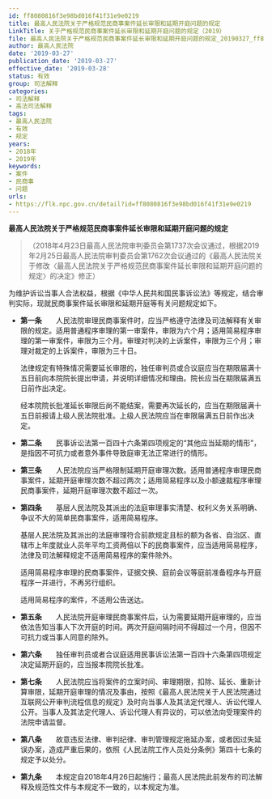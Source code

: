 ```yaml
---
id: ff8080816f3e98bd016f41f31e9e0219
title: 最高人民法院关于严格规范民商事案件延长审限和延期开庭问题的规定
LinkTitle: 关于严格规范民商事案件延长审限和延期开庭问题的规定（2019）
file: 最高人民法院关于严格规范民商事案件延长审限和延期开庭问题的规定_20190327_ff8080816f3e98bd016f41f31e9e0219.docx
author: 最高人民法院
date: '2019-03-27'
publication_date: '2019-03-27'
effective_date: '2019-03-28'
status: 有效
group: 司法解释
categories:
- 司法解释
- 高法司法解释
tags:
- 最高人民法院
- 有效
- 规定
years:
- 2018年
- 2019年
keywords:
- 案件
- 民商事
- 问题
urls:
- https://flk.npc.gov.cn/detail?id=ff8080816f3e98bd016f41f31e9e0219
---
```


**最高人民法院关于严格规范民商事案件延长审限和延期开庭问题的规定**

> （2018年4月23日最高人民法院审判委员会第1737次会议通过，根据2019年2月25日最高人民法院审判委员会第1762次会议通过的《最高人民法院关于修改〈最高人民法院关于严格规范民商事案件延长审限和延期开庭问题的规定〉的决定》修正）

为维护诉讼当事人合法权益，根据《中华人民共和国民事诉讼法》等规定，结合审判实际，现就民商事案件延长审限和延期开庭等有关问题规定如下。

- **第一条**　　人民法院审理民商事案件时，应当严格遵守法律及司法解释有关审限的规定。适用普通程序审理的第一审案件，审限为六个月；适用简易程序审理的第一审案件，审限为三个月。审理对判决的上诉案件，审限为三个月；审理对裁定的上诉案件，审限为三十日。

  法律规定有特殊情况需要延长审限的，独任审判员或合议庭应当在期限届满十五日前向本院院长提出申请，并说明详细情况和理由。院长应当在期限届满五日前作出决定。

  经本院院长批准延长审限后尚不能结案，需要再次延长的，应当在期限届满十五日前报请上级人民法院批准。上级人民法院应当在审限届满五日前作出决定。

- **第二条**　　民事诉讼法第一百四十六条第四项规定的“其他应当延期的情形”，是指因不可抗力或者意外事件导致庭审无法正常进行的情形。

- **第三条**　　人民法院应当严格限制延期开庭审理次数。适用普通程序审理民商事案件，延期开庭审理次数不超过两次；适用简易程序以及小额速裁程序审理民商事案件，延期开庭审理次数不超过一次。

- **第四条**　　基层人民法院及其派出的法庭审理事实清楚、权利义务关系明确、争议不大的简单民商事案件，适用简易程序。

  基层人民法院及其派出的法庭审理符合前款规定且标的额为各省、自治区、直辖市上年度就业人员年平均工资两倍以下的民商事案件，应当适用简易程序，法律及司法解释规定不适用简易程序的案件除外。

  适用简易程序审理的民商事案件，证据交换、庭前会议等庭前准备程序与开庭程序一并进行，不再另行组织。

  适用简易程序的案件，不适用公告送达。

- **第五条**　　人民法院开庭审理民商事案件后，认为需要延期开庭审理的，应当依法告知当事人下次开庭的时间。两次开庭间隔时间不得超过一个月，但因不可抗力或当事人同意的除外。

- **第六条**　　独任审判员或者合议庭适用民事诉讼法第一百四十六条第四项规定决定延期开庭的，应当报本院院长批准。

- **第七条**　　人民法院应当将案件的立案时间、审理期限，扣除、延长、重新计算审限，延期开庭审理的情况及事由，按照《最高人民法院关于人民法院通过互联网公开审判流程信息的规定》及时向当事人及其法定代理人、诉讼代理人公开。当事人及其法定代理人、诉讼代理人有异议的，可以依法向受理案件的法院申请监督。

- **第八条**　　故意违反法律、审判纪律、审判管理规定拖延办案，或者因过失延误办案，造成严重后果的，依照《人民法院工作人员处分条例》第四十七条的规定予以处分。

- **第九条**　　本规定自2018年4月26日起施行；最高人民法院此前发布的司法解释及规范性文件与本规定不一致的，以本规定为准。
